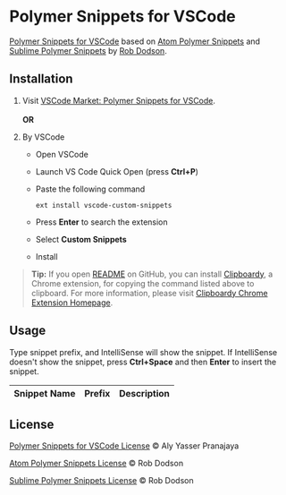 # Polymer Snippets for VSCode

[Polymer Snippets for VSCode][marketplace-url] based on [Atom Polymer Snippets][atom-polymer-url] and [Sublime Polymer Snippets][sublime-polymer-url] by [Rob Dodson][rob-dodson-url].

## Installation

1. Visit [VSCode Market: Polymer Snippets for VSCode][marketplace-url].<br><br>**OR**

2. By VSCode
   * Open VSCode
   * Launch VS Code Quick Open (press **Ctrl+P**) 
   * Paste the following command

     ```
     ext install vscode-custom-snippets
     ```
   * Press **Enter** to search the extension
   * Select **Custom Snippets** 
   * Install

> **Tip:** If you open [README][readme-url] on GitHub, you can install [Clipboardy][clipboardy-chrome-webstore], a Chrome extension, for copying the command listed above to clipboard.
> For more information, please visit [Clipboardy Chrome Extension Homepage][clipboardy-homepage].

## Usage

Type snippet prefix, and IntelliSense will show the snippet. If IntelliSense doesn't show the snippet, press **Ctrl+Space** and then **Enter** to insert the snippet.

Snippet Name | Prefix | Description
--- | --- | ---

## License

[Polymer Snippets for VSCode License][license-url] © Aly Yasser Pranajaya

[Atom Polymer Snippets License][rob-dodson-license-url] © Rob Dodson

[Sublime Polymer Snippets License][rob-dodson-license-url] © Rob Dodson

[marketplace-url]: https://marketplace.visualstudio.com/items?itemName=NgekNgok.vscode-polymer-snippets
[readme-url]: https://github.com/alyyasser/vscode-PolymerSnippets/blob/master/README.md
[license-url]: https://github.com/alyyasser/vscode-PolymerSnippets/blob/master/LICENSE

[atom-polymer-url]: https://github.com/robdodson/Atom-PolymerSnippets
[sublime-polymer-url]: https://github.com/robdodson/PolymerSnippets
[rob-dodson-url]: https://github.com/robdodson
[rob-dodson-license-url]: http://robdodson.mit-license.org/

[clipboardy-chrome-webstore]: https://chrome.google.com/webstore/detail/clipboardy/gkafpbdjggkmmngaamlghmigadfaalhc
[clipboardy-homepage]: https://rainsoft.io/clipboardy-chrome-extension
